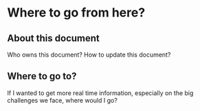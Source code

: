 # Where to go from here?

## About this document

Who owns this document? How to update this document?

## Where to go to?

If I wanted to get more real time information, especially on the big challenges we face, where would I go?

